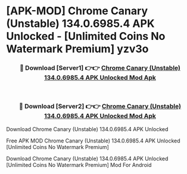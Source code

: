 # [APK-MOD] Chrome Canary (Unstable) 134.0.6985.4 APK Unlocked - [Unlimited Coins No Watermark Premium] yzv3o



<div align="center">
<h3>🔴 Download [Server1] 👉👉 <a href="https://momento.my/?title=Chrome_Canary_(Unstable)_134.0.6985.4_APK_Unlocked">Chrome Canary (Unstable) 134.0.6985.4 APK Unlocked Mod Apk</a></h3><br>

<h3>🔴 Download [Server2] 👉👉 <a href="https://momento.my/?title=Chrome_Canary_(Unstable)_134.0.6985.4_APK_Unlocked">Chrome Canary (Unstable) 134.0.6985.4 APK Unlocked Mod Apk</a></h3>
</div>



Download Chrome Canary (Unstable) 134.0.6985.4 APK Unlocked 

Free APK MOD Chrome Canary (Unstable) 134.0.6985.4 APK Unlocked [Unlimited Coins No Watermark Premium]

Download Chrome Canary (Unstable) 134.0.6985.4 APK Unlocked [Unlimited Coins No Watermark Premium] Mod For Android
